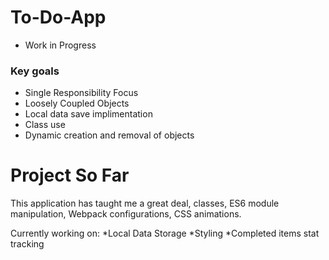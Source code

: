 # To-Do-App
* Work in Progress
### Key goals 
* Single Responsibility Focus
* Loosely Coupled Objects
* Local data save implimentation 
* Class use 
* Dynamic creation and removal of objects

# Project So Far
This application has taught me a great deal, classes, ES6 module manipulation, Webpack configurations, CSS animations.

Currently working on:
*Local Data Storage
*Styling
*Completed items stat tracking
